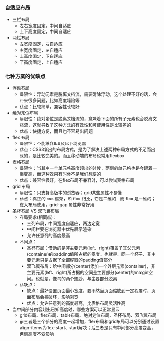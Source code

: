 ### 自适应布局
- 三栏布局
  - 左右宽度固定，中间自适应
  - 上下高度固定，中间自适应
- 两栏布局
  - 左宽度固定，右自适应
  - 右宽度固定，左自适应
  - 上高度固定，下自适应
  - 下高度固定，上自适应
  
 ### 七种方案的优缺点
  - 浮动布局 
    - 局限性：浮动元素是脱离文档流，需要清除浮动，这个处理不好的话，会带来很多问题，比如高度塌陷等
    - 优点：比较简单，兼容性也较好
  - 绝对定位布局
    - 局限性：绝对定位是脱离文档流的，意味着下面的所有子元素也会脱离文档流，这就导致了这种方法的有效性和可使用性是比较差的
    - 优点：快捷方便，而且也不容易出问题
  - flex 布局
    - 局限性：不能兼容IE8及以下浏览器
    - 优点：CSS3新出的布局方式，是为了解决上述两种布局方式的不足而出现的，是比较完美的。而且移动端的布局也常用flexbox
  - 表格布局
    - 局限性：当其中一个单元格高度超出的时候，两侧的单元格也是会跟着一起变高，而这种效果有时候不是我们想要的
    - 优点：兼容性很好，在flex布局不兼容时，可以尝试表格布局
  - grid 布局
    - 局限性：只支持高版本的浏览器；grid某些属性不易懂
    - 优点：真正的 css 框架，和 flex 相比，它是二维的，而 flex 是一维的；做大布局使用，grid-gap 属性非常好用
  - 圣杯布局 VS 双飞翼布局
    - 布局要求(相同点)：
      - 三列布局，中间宽度自适应，两边定宽
      - 中间栏要在浏览器中优先展示渲染
      - 允许任意列的高度最高
    - 不同点：
      - 圣杯布局：借助的是非主要元素(left、right)覆盖了其父元素(container)的padding值所占据的宽度。也就是，同一个杯子，非主要元素只是占据了全部容器的padding值部分
      - 双飞翼布局：给中间部分(center)添加一个外层元素(container)，非主要元素(left、right)所占据的空间是主要部分(center)的margin空间。也就是，像鸟的两个翅膀，与主要部分脱离
    - 优缺点：
      - 缺点：最好设置页面最小宽度，要不然当页面缩放到一定程度时，页面布局会被破坏，影响浏览
      - 优点：允许任意列的高度最高，比表格布局灵活性高
- 当中间部分内容超出已知高度时，哪些方案可以正常显示
  - grid布局、flex布局、table布局、绝对定位布局、圣杯布局、双飞翼布局
  - 前三者是三个部分的高度一起增加，flex布局和grid布局可以分别通过设置align-items为flex-start、start解决；后三者是只有中间部分高度变高，两侧高度不受影响
